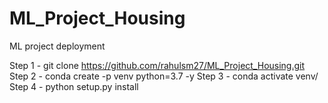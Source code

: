# ML_Project_Housing
ML project deployment

Step 1 - git clone https://github.com/rahulsm27/ML_Project_Housing.git
Step 2 - conda create -p venv python=3.7 -y 
Step 3 - conda activate venv/
Step 4 - python setup.py install
